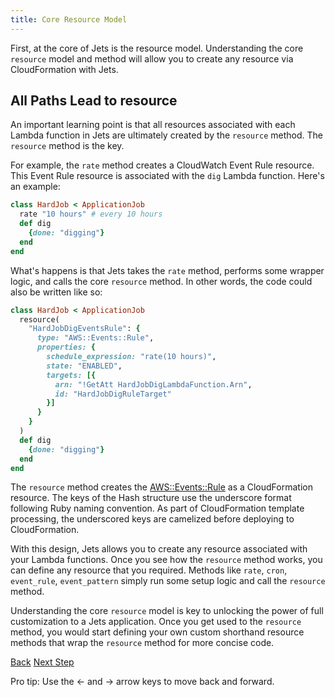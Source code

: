 ```yaml
---
title: Core Resource Model
---
```


First, at the core of Jets is the resource model. Understanding the core `resource` model and method will allow you to create any resource via CloudFormation with Jets.

## All Paths Lead to resource

An important learning point is that all resources associated with each Lambda function in Jets are ultimately created by the `resource` method. The `resource` method is the key.

For example, the `rate` method creates a CloudWatch Event Rule resource. This Event Rule resource is associated with the `dig` Lambda function. Here's an example:

```ruby
class HardJob < ApplicationJob
  rate "10 hours" # every 10 hours
  def dig
    {done: "digging"}
  end
end
```

What's happens is that Jets takes the `rate` method, performs some wrapper logic, and calls the core `resource` method.  In other words, the code could also be written like so:

```ruby
class HardJob < ApplicationJob
  resource(
    "HardJobDigEventsRule": {
      type: "AWS::Events::Rule",
      properties: {
        schedule_expression: "rate(10 hours)",
        state: "ENABLED",
        targets: [{
          arn: "!GetAtt HardJobDigLambdaFunction.Arn",
          id: "HardJobDigRuleTarget"
        }]
      }
    }
  )
  def dig
    {done: "digging"}
  end
end
```

The `resource` method creates the [AWS::Events::Rule](https://docs.aws.amazon.com/AWSCloudFormation/latest/UserGuide/aws-resource-events-rule.html) as a CloudFormation resource. The keys of the Hash structure use the underscore format following Ruby naming convention. As part of CloudFormation template processing, the underscored keys are camelized before deploying to CloudFormation.

With this design, Jets allows you to create any resource associated with your Lambda functions. Once you see how the `resource` method works, you can define any resource that you required. Methods like `rate`, `cron`, `event_rule`, `event_pattern` simply run some setup logic and call the `resource` method.

Understanding the core `resource` model is key to unlocking the power of full customization to a Jets application. Once you get used to the `resource` method, you would start defining your own custom shorthand resource methods that wrap the `resource` method for more concise code.

<a id="prev" class="btn btn-basic" href="{% link _docs/custom-resources.md %}">Back</a>
<a id="next" class="btn btn-primary" href="{% link _docs/shared-resources.md %}">Next Step</a>
<p class="keyboard-tip">Pro tip: Use the <- and -> arrow keys to move back and forward.</p>
